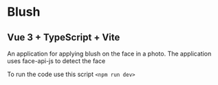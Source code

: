 # Blush

## Vue 3 + TypeScript + Vite

An application for applying blush on the face in a photo. The application uses face-api-js to detect the face

To run the code use this script `<npm run dev>`
